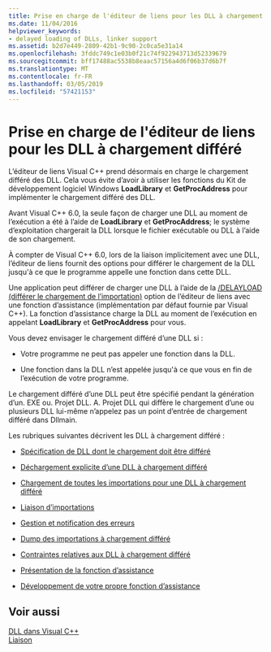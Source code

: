 ```yaml
---
title: Prise en charge de l'éditeur de liens pour les DLL à chargement différé
ms.date: 11/04/2016
helpviewer_keywords:
- delayed loading of DLLs, linker support
ms.assetid: b2d7e449-2809-42b1-9c90-2c0ca5e31a14
ms.openlocfilehash: 3fddc749c1e03b0f21c74f922943713d52339679
ms.sourcegitcommit: bff17488ac5538b8eaac57156a4d6f06b37d6b7f
ms.translationtype: MT
ms.contentlocale: fr-FR
ms.lasthandoff: 03/05/2019
ms.locfileid: "57421153"
---
```

# <a name="linker-support-for-delay-loaded-dlls"></a>Prise en charge de l'éditeur de liens pour les DLL à chargement différé

L’éditeur de liens Visual C++ prend désormais en charge le chargement différé des DLL. Cela vous évite d’avoir à utiliser les fonctions du Kit de développement logiciel Windows **LoadLibrary** et **GetProcAddress** pour implémenter le chargement différé des DLL.

Avant Visual C++ 6.0, la seule façon de charger une DLL au moment de l’exécution a été à l’aide de **LoadLibrary** et **GetProcAddress**; le système d’exploitation chargerait la DLL lorsque le fichier exécutable ou DLL à l’aide de son chargement.

À compter de Visual C++ 6.0, lors de la liaison implicitement avec une DLL, l’éditeur de liens fournit des options pour différer le chargement de la DLL jusqu'à ce que le programme appelle une fonction dans cette DLL.

Une application peut différer de charger une DLL à l’aide de la [/DELAYLOAD (différer le chargement de l’importation)](../../build/reference/delayload-delay-load-import.md) option de l’éditeur de liens avec une fonction d’assistance (implémentation par défaut fournie par Visual C++). La fonction d’assistance charge la DLL au moment de l’exécution en appelant **LoadLibrary** et **GetProcAddress** pour vous.

Vous devez envisager le chargement différé d’une DLL si :

- Votre programme ne peut pas appeler une fonction dans la DLL.

- Une fonction dans la DLL n’est appelée jusqu'à ce que vous en fin de l’exécution de votre programme.

Le chargement différé d’une DLL peut être spécifié pendant la génération d’un. EXE ou. Projet DLL. A. Projet DLL qui diffère le chargement d’une ou plusieurs DLL lui-même n’appelez pas un point d’entrée de chargement différé dans Dllmain.

Les rubriques suivantes décrivent les DLL à chargement différé :

- [Spécification de DLL dont le chargement doit être différé](../../build/reference/specifying-dlls-to-delay-load.md)

- [Déchargement explicite d’une DLL à chargement différé](../../build/reference/explicitly-unloading-a-delay-loaded-dll.md)

- [Chargement de toutes les importations pour une DLL à chargement différé](../../build/reference/loading-all-imports-for-a-delay-loaded-dll.md)

- [Liaison d’importations](../../build/reference/binding-imports.md)

- [Gestion et notification des erreurs](../../build/reference/error-handling-and-notification.md)

- [Dump des importations à chargement différé](../../build/reference/dumping-delay-loaded-imports.md)

- [Contraintes relatives aux DLL à chargement différé](../../build/reference/constraints-of-delay-loading-dlls.md)

- [Présentation de la fonction d’assistance](understanding-the-helper-function.md)

- [Développement de votre propre fonction d’assistance](../../build/reference/developing-your-own-helper-function.md)

## <a name="see-also"></a>Voir aussi

[DLL dans Visual C++](../../build/dlls-in-visual-cpp.md)<br/>
[Liaison](../../build/reference/linking.md)
